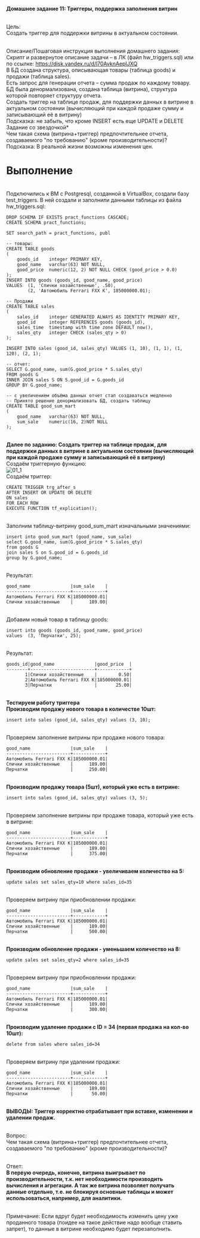 <b>Домашнее задание 11: Триггеры, поддержка заполнения витрин</b>

<br>Цель:
<br>Создать триггер для поддержки витрины в актуальном состоянии.


<br>Описание/Пошаговая инструкция выполнения домашнего задания:
<br>Скрипт и развернутое описание задачи – в ЛК (файл hw_triggers.sql) или по ссылке: https://disk.yandex.ru/d/l70AvknAepIJXQ
<br>В БД создана структура, описывающая товары (таблица goods) и продажи (таблица sales).
<br>Есть запрос для генерации отчета – сумма продаж по каждому товару.
<br>БД была денормализована, создана таблица (витрина), структура которой повторяет структуру отчета.
<br>Создать триггер на таблице продаж, для поддержки данных в витрине в актуальном состоянии (вычисляющий при каждой продаже сумму и записывающий её в витрину)
<br>Подсказка: не забыть, что кроме INSERT есть еще UPDATE и DELETE
<br>Задание со звездочкой*
<br>Чем такая схема (витрина+триггер) предпочтительнее отчета, создаваемого "по требованию" (кроме производительности)?
<br>Подсказка: В реальной жизни возможны изменения цен.

# Выполнение
<br>Подключились к ВМ с Postgresql, созданной в VirtualBox, создали базу test_triggers. В ней создали и заполнили данными таблицы из файла hw_triggers.sql:
```
DROP SCHEMA IF EXISTS pract_functions CASCADE;
CREATE SCHEMA pract_functions;

SET search_path = pract_functions, publ

-- товары:
CREATE TABLE goods
(
    goods_id    integer PRIMARY KEY,
    good_name   varchar(63) NOT NULL,
    good_price  numeric(12, 2) NOT NULL CHECK (good_price > 0.0)
);
INSERT INTO goods (goods_id, good_name, good_price)
VALUES 	(1, 'Спички хозайственные', .50),
		(2, 'Автомобиль Ferrari FXX K', 185000000.01);

-- Продажи
CREATE TABLE sales
(
    sales_id    integer GENERATED ALWAYS AS IDENTITY PRIMARY KEY,
    good_id     integer REFERENCES goods (goods_id),
    sales_time  timestamp with time zone DEFAULT now(),
    sales_qty   integer CHECK (sales_qty > 0)
);

INSERT INTO sales (good_id, sales_qty) VALUES (1, 10), (1, 1), (1, 120), (2, 1);

-- отчет:
SELECT G.good_name, sum(G.good_price * S.sales_qty)
FROM goods G
INNER JOIN sales S ON S.good_id = G.goods_id
GROUP BY G.good_name;

-- с увеличением объёма данных отчет стал создаваться медленно
-- Принято решение денормализовать БД, создать таблицу
CREATE TABLE good_sum_mart
(
	good_name   varchar(63) NOT NULL,
	sum_sale	numeric(16, 2)NOT NULL
);

```

<br><b>Далее по заданию: Создать триггер на таблице продаж, для поддержки данных в витрине в актуальном состоянии (вычисляющий при каждой продаже сумму и записывающий её в витрину)</b>
<br>Создаём триггерную функцию:
<br>![01_1](https://github.com/user-attachments/assets/f038ff85-79eb-430f-855f-12e723561aff)
<br>Создаём триггер:
<br>
```
CREATE TRIGGER trg_after_s
AFTER INSERT OR UPDATE OR DELETE
ON sales
FOR EACH ROW
EXECUTE FUNCTION tf_explication();
```
<br>Заполним таблицу-витрину good_sum_mart изначальными значениями:
```
insert into good_sum_mart (good_name, sum_sale)
select G.good_name, sum(G.good_price * S.sales_qty) 
from goods G 
join sales S on S.good_id = G.goods_id 
group by G.good_name;
```
<br>Результат:
<br>
```
good_name               |sum_sale    |
------------------------+------------+
Автомобиль Ferrari FXX K|185000000.01|
Спички хозайственные    |      189.00|
```

<br>Добавим новый товар в таблицу goods:
```
insert into goods (goods_id, good_name, good_price)
values 	(3, 'Перчатки', 25);
```
<br>Результат:
```
goods_id|good_name               |good_price  |
--------+------------------------+------------+
       1|Спички хозайственные    |        0.50|
       2|Автомобиль Ferrari FXX K|185000000.01|
       3|Перчатки                |       25.00|
```
<br><b>Тестируем работу триггера</b>
<br><b>Производим продажу нового товара в количестве 10шт:</b>
```
insert into sales (good_id, sales_qty) values (3, 10);
```
<br>Проверяем заполнение витрины при продаже нового товара:
```
good_name               |sum_sale    |
------------------------+------------+
Автомобиль Ferrari FXX K|185000000.01|
Спички хозайственные    |      189.00|
Перчатки                |      250.00|
```

<br><b>Производим продажу товара (5шт), который уже есть в витрине:</b>
```
insert into sales (good_id, sales_qty) values (3, 5);
```
<br>Проверяем заполнение витрины при продаже товара, который уже есть в витрине:
```
good_name               |sum_sale    |
------------------------+------------+
Автомобиль Ferrari FXX K|185000000.01|
Спички хозайственные    |      189.00|
Перчатки                |      375.00|
```

<br><b>Производим обновление продажи - увеличиваем количество на 5:</b>
```
update sales set sales_qty=10 where sales_id=35
```
<br>Проверяем витрину при приобновлении продажи:
```
good_name               |sum_sale    |
------------------------+------------+
Автомобиль Ferrari FXX K|185000000.01|
Спички хозайственные    |      189.00|
Перчатки                |      500.00|
```

<br><b>Производим обновление продажи - уменьшаем количество на 8:</b>
```
update sales set sales_qty=2 where sales_id=35
```
<br>Проверяем витрину при приобновлении продажи:
```
good_name               |sum_sale    |
------------------------+------------+
Автомобиль Ferrari FXX K|185000000.01|
Спички хозайственные    |      189.00|
Перчатки                |      300.00|
```

<br><b>Производим удаление продажи с ID = 34 (первая продажа на кол-во 10шт):</b>
```
delete from sales where sales_id=34
```
<br>Проверяем витрину при удалении продажи:
```
good_name               |sum_sale    |
------------------------+------------+
Автомобиль Ferrari FXX K|185000000.01|
Спички хозайственные    |      189.00|
Перчатки                |       50.00|
```

<br><b>ВЫВОДЫ: Триггер корректно отрабатывает при вставке, изменении и удалении продаж.</b>

<br>Вопрос:
<br>Чем такая схема (витрина+триггер) предпочтительнее отчета, создаваемого "по требованию" (кроме производительности)?

<br>Ответ:
<br><b>В первую очередь, конечно, витрина выигрывает по производительности, т.к. нет необходимости производить вычисления и агрегации. А так же витрина позволяет получать данные отдельно, т.е. не блокируя основные таблицы и может использоваться, например, для аналитики.</b>

<br>Примечание: Если вдруг будет необходимость изменить цену уже проданного товара (поидее на такое действие надо вообще ставить запрет), то данные в витрине необходимо будет перезаполнить.
